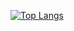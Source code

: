 [![Top Langs](https://github-readme-stats.vercel.app/api/top-langs/?username=AlienNT&layout=compact&langs_count=5&theme=transparent)](https://github.com/anuraghazra/github-readme-stats)


<!--
**AlienNT/AlienNT** is a ✨ _special_ ✨ repository because its `README.md` (this file) appears on your GitHub profile.

Here are some ideas to get you started:

- 🔭 I’m currently working on ...
- 🌱 I’m currently learning ...
- 👯 I’m looking to collaborate on ...
- 🤔 I’m looking for help with ...
- 💬 Ask me about ...
- 📫 How to reach me: ...
- 😄 Pronouns: ...
- ⚡ Fun fact: ...
-->
